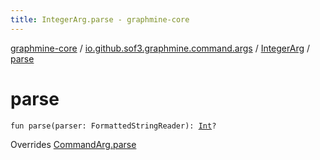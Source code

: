 ```yaml
---
title: IntegerArg.parse - graphmine-core
---
```


[graphmine-core](../../index.html) / [io.github.sof3.graphmine.command.args](../index.html) / [IntegerArg](index.html) / [parse](./parse.html)

# parse

`fun parse(parser: FormattedStringReader): `[`Int`](https://kotlinlang.org/api/latest/jvm/stdlib/kotlin/-int/index.html)`?`

Overrides [CommandArg.parse](../-command-arg/parse.html)


